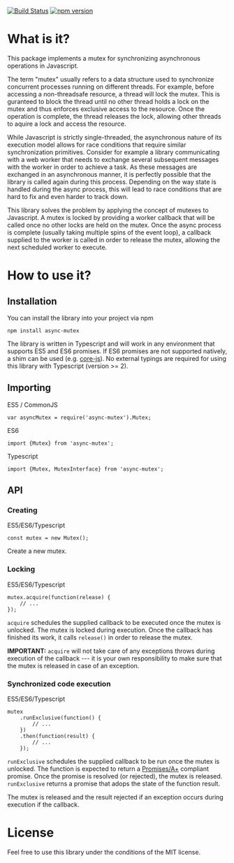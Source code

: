 [![Build Status](https://travis-ci.org/DirtyHairy/async-mutex.svg?branch=master)](https://travis-ci.org/DirtyHairy/async-mutex)
[![npm version](https://badge.fury.io/js/async-mutex.svg)](https://badge.fury.io/js/async-mutex)

# What is it?

This package implements a mutex for synchronizing asynchronous operations in
Javascript.

The term "mutex" usually refers to a data structure used to synchronize
concurrent processes running on different threads. For example, before accessing
a non-threadsafe resource, a thread will lock the mutex. This is guranteed
to block the thread until no other thread holds a lock on the mutex and thus
enforces exclusive access to the resource. Once the operation is complete, the
thread releases the lock, allowing other threads to aquire a lock and access the
resource.

While Javascript is strictly single-threaded, the asynchronous nature of its
execution model allows for race conditions that require similar synchronization
primitives. Consider for example a library communicating with a web worker that
needs to exchange several subsequent messages with the worker in order to achieve
a task. As these messages are exchanged in an asynchronous manner, it is perfectly
possible that the library is called again during this process. Depending on the
way state is handled during the async process, this will lead to race conditions
that are hard to fix and even harder to track down.

This library solves the problem by applying the concept of mutexes to Javascript.
A mutex is locked by providing a worker callback that will be called once no other locks
are held on the mutex. Once the async process is complete (usually taking multiple
spins of the event loop), a callback supplied to the worker is called in order
to release the mutex, allowing the next scheduled worker to execute.

# How to use it?

## Installation

You can install the library into your project via npm

    npm install async-mutex

The library is written in Typescript and will work in any environment that
supports ES5 and ES6 promises. If ES6 promises are not supported natively,
a shim can be used (e.g. [core-js](https://github.com/zloirock/core-js)).
No external typings are required for using this library with
Typescript (version >= 2).

## Importing

ES5 / CommonJS

    var asyncMutex = require('async-mutex').Mutex;

ES6

    import {Mutex} from 'async-mutex';

Typescript

    import {Mutex, MutexInterface} from 'async-mutex';

##  API

### Creating

ES5/ES6/Typescript

    const mutex = new Mutex();

Create a new mutex.

### Locking

ES5/ES6/Typescript

    mutex.acquire(function(release) {
        // ...
    });

`acquire` schedules the supplied callback to be executed once the mutex is unlocked.
The mutex is locked during execution. Once the callback has finished its work, it
calls `release()` in order to release the mutex.

**IMPORTANT:** `acquire` will not take care of any exceptions throws during execution
of the callback --- it is your own responsibility to make sure that the mutex is
released in case of an exception.

### Synchronized code execution

ES5/ES6/Typescript

    mutex
        .runExclusive(function() {
            // ...
        })
        .then(function(result) {
            // ...
        });

`runExclusive` schedules the supplied callback to be run once the mutex is unlocked.
The function is expected to return a [Promises/A+](https://promisesaplus.com/)
compliant promise. Once the promise is resolved (or rejected), the mutex is released.
`runExclusive` returns a promise that adops the state of the function result.

The mutex is released and the result rejected if an exception occurs during execution
if the callback.

# License

Feel free to use this library under the conditions of the MIT license.